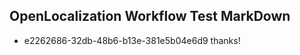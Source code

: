 ## OpenLocalization Workflow Test MarkDown
* e2262686-32db-48b6-b13e-381e5b04e6d9 thanks!

<!--HONumber=Aug16_HO4-->


